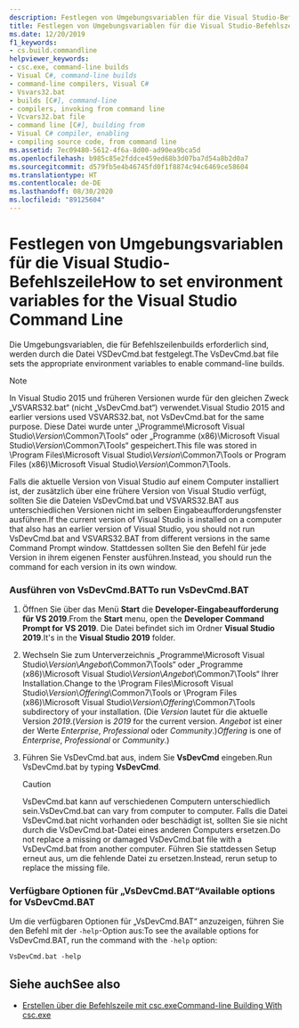 ```yaml
---
description: Festlegen von Umgebungsvariablen für die Visual Studio-Befehlszeile
title: Festlegen von Umgebungsvariablen für die Visual Studio-Befehlszeile
ms.date: 12/20/2019
f1_keywords:
- cs.build.commandline
helpviewer_keywords:
- csc.exe, command-line builds
- Visual C#, command-line builds
- command-line compilers, Visual C#
- Vsvars32.bat
- builds [C#], command-line
- compilers, invoking from command line
- Vcvars32.bat file
- command line [C#], building from
- Visual C# compiler, enabling
- compiling source code, from command line
ms.assetid: 7ec09480-5612-4f6a-8d00-ad90ea9bca5d
ms.openlocfilehash: b985c85e2fddce459ed68b3d07ba7d54a8b2d0a7
ms.sourcegitcommit: d579fb5e4b46745fd0f1f8874c94c6469ce58604
ms.translationtype: HT
ms.contentlocale: de-DE
ms.lasthandoff: 08/30/2020
ms.locfileid: "89125604"
---
```

# <a name="how-to-set-environment-variables-for-the-visual-studio-command-line"></a><span data-ttu-id="5a306-103">Festlegen von Umgebungsvariablen für die Visual Studio-Befehlszeile</span><span class="sxs-lookup"><span data-stu-id="5a306-103">How to set environment variables for the Visual Studio Command Line</span></span>

<span data-ttu-id="5a306-104">Die Umgebungsvariablen, die für Befehlszeilenbuilds erforderlich sind, werden durch die Datei VSDevCmd.bat festgelegt.</span><span class="sxs-lookup"><span data-stu-id="5a306-104">The VsDevCmd.bat file sets the appropriate environment variables to enable command-line builds.</span></span>

> [!NOTE]
> <span data-ttu-id="5a306-105">In Visual Studio 2015 und früheren Versionen wurde für den gleichen Zweck „VSVARS32.bat“ (nicht „VsDevCmd.bat“) verwendet.</span><span class="sxs-lookup"><span data-stu-id="5a306-105">Visual Studio 2015 and earlier versions used VSVARS32.bat, not VsDevCmd.bat for the same purpose.</span></span> <span data-ttu-id="5a306-106">Diese Datei wurde unter „\Programme\Microsoft Visual Studio\\*Version*\Common7\Tools“ oder „Programme (x86)\Microsoft Visual Studio\\*Version*\Common7\Tools“ gespeichert.</span><span class="sxs-lookup"><span data-stu-id="5a306-106">This file was stored in \Program Files\Microsoft Visual Studio\\*Version*\Common7\Tools or Program Files (x86)\Microsoft Visual Studio\\*Version*\Common7\Tools.</span></span>

<span data-ttu-id="5a306-107">Falls die aktuelle Version von Visual Studio auf einem Computer installiert ist, der zusätzlich über eine frühere Version von Visual Studio verfügt, sollten Sie die Dateien VsDevCmd.bat und VSVARS32.BAT aus unterschiedlichen Versionen nicht im selben Eingabeaufforderungsfenster ausführen.</span><span class="sxs-lookup"><span data-stu-id="5a306-107">If the current version of Visual Studio is installed on a computer that also has an earlier version of Visual Studio, you should not run VsDevCmd.bat and VSVARS32.BAT from different versions in the same Command Prompt window.</span></span> <span data-ttu-id="5a306-108">Stattdessen sollten Sie den Befehl für jede Version in ihrem eigenen Fenster ausführen.</span><span class="sxs-lookup"><span data-stu-id="5a306-108">Instead, you should run the command for each version in its own window.</span></span>

### <a name="to-run-vsdevcmdbat"></a><span data-ttu-id="5a306-109">Ausführen von VsDevCmd.BAT</span><span class="sxs-lookup"><span data-stu-id="5a306-109">To run VsDevCmd.BAT</span></span>

1. <span data-ttu-id="5a306-110">Öffnen Sie über das Menü **Start** die **Developer-Eingabeaufforderung für VS 2019**.</span><span class="sxs-lookup"><span data-stu-id="5a306-110">From the **Start** menu, open the **Developer Command Prompt for VS 2019**.</span></span>  <span data-ttu-id="5a306-111">Die Datei befindet sich im Ordner **Visual Studio 2019**.</span><span class="sxs-lookup"><span data-stu-id="5a306-111">It's in the **Visual Studio 2019** folder.</span></span>

2. <span data-ttu-id="5a306-112">Wechseln Sie zum Unterverzeichnis „Programme\Microsoft Visual Studio\\*Version*\\*Angebot*\Common7\Tools“ oder „Programme (x86)\Microsoft Visual Studio\\*Version*\\*Angebot*\Common7\Tools“ Ihrer Installation.</span><span class="sxs-lookup"><span data-stu-id="5a306-112">Change to the \Program Files\Microsoft Visual Studio\\*Version*\\*Offering*\Common7\Tools or \Program Files (x86)\Microsoft Visual Studio\\*Version*\\*Offering*\Common7\Tools subdirectory of your installation.</span></span>  <span data-ttu-id="5a306-113">(Die *Version* lautet für die aktuelle Version *2019*.</span><span class="sxs-lookup"><span data-stu-id="5a306-113">(*Version* is *2019* for the current version.</span></span> <span data-ttu-id="5a306-114">*Angebot* ist einer der Werte *Enterprise*, *Professional* oder *Community*.)</span><span class="sxs-lookup"><span data-stu-id="5a306-114">*Offering* is one of *Enterprise*, *Professional* or *Community*.)</span></span>

3. <span data-ttu-id="5a306-115">Führen Sie VsDevCmd.bat aus, indem Sie **VsDevCmd** eingeben.</span><span class="sxs-lookup"><span data-stu-id="5a306-115">Run VsDevCmd.bat by typing **VsDevCmd**.</span></span>

    > [!CAUTION]
    > <span data-ttu-id="5a306-116">VsDevCmd.bat kann auf verschiedenen Computern unterschiedlich sein.</span><span class="sxs-lookup"><span data-stu-id="5a306-116">VsDevCmd.bat can vary from computer to computer.</span></span> <span data-ttu-id="5a306-117">Falls die Datei VsDevCmd.bat nicht vorhanden oder beschädigt ist, sollten Sie sie nicht durch die VsDevCmd.bat-Datei eines anderen Computers ersetzen.</span><span class="sxs-lookup"><span data-stu-id="5a306-117">Do not replace a missing or damaged VsDevCmd.bat file with a VsDevCmd.bat from another computer.</span></span> <span data-ttu-id="5a306-118">Führen Sie stattdessen Setup erneut aus, um die fehlende Datei zu ersetzen.</span><span class="sxs-lookup"><span data-stu-id="5a306-118">Instead, rerun setup to replace the missing file.</span></span>

### <a name="available-options-for-vsdevcmdbat"></a><span data-ttu-id="5a306-119">Verfügbare Optionen für „VsDevCmd.BAT“</span><span class="sxs-lookup"><span data-stu-id="5a306-119">Available options for VsDevCmd.BAT</span></span>

<span data-ttu-id="5a306-120">Um die verfügbaren Optionen für „VsDevCmd.BAT“ anzuzeigen, führen Sie den Befehl mit der `-help`-Option aus:</span><span class="sxs-lookup"><span data-stu-id="5a306-120">To see the available options for VsDevCmd.BAT, run the command with the `-help` option:</span></span>

```console
VsDevCmd.bat -help
```

## <a name="see-also"></a><span data-ttu-id="5a306-121">Siehe auch</span><span class="sxs-lookup"><span data-stu-id="5a306-121">See also</span></span>

- [<span data-ttu-id="5a306-122">Erstellen über die Befehlszeile mit csc.exe</span><span class="sxs-lookup"><span data-stu-id="5a306-122">Command-line Building With csc.exe</span></span>](./command-line-building-with-csc-exe.md)
